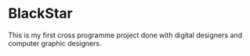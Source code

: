 # BlackStar
This is my first cross programme project done with digital designers and computer graphic designers.
